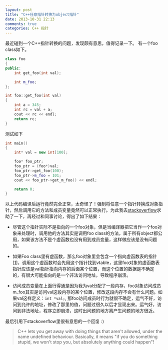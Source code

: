 ```yaml
---
layout: post
title: "C++任意指针转换为object指针"
date: 2013-10-31 22:13
comments: true
categories: C++ 指针
---
```


最近碰到一个C++指针转换的问题，发现颇有意思，值得记录一下。
有一个foo class如下。
``` cpp
class foo
{
public:
    int get_foo(int val);

    int m_foo;
};

int foo::get_foo(int val)
{
    int a = 345;
    int rc = val + a;
    cout << rc << endl;
    return rc;
}
```
测试如下
``` cpp
int main()
{
    int* val = new int[100];

    foo* foo_ptr;
    foo_ptr = (foo*)val;
    foo_ptr->get_foo(100);
    foo_ptr->m_foo = 101;
    cout << foo_ptr->get_m_foo() << endl;

    return 0;
}
```
以上代码编译后运行竟然完全正常，太奇怪了！强制将任意一个指针转换成对象指针，然后调用它的方法和成员变量竟然可以正常执行。为此我去[stackoverflow](http://stackoverflow.com/questions/19688638/convert-an-int-pointer-to-any-object-pointer-then-call-its-methods-it-works)求助了一下，再经过和同事讨论，得出了如下结果：
    
* 尽管这个指针实际不是指向的一个foo对象，但是当编译器把它当作一个foo对象来处理时，调用他的方法其实是调用foo class的方法，属于所有object都公用，如果该方法不是个虚函数也没有用到成员变量，这样做应该是没有问题的。

* 如果Foo class里有虚函数，那么foo对象里会包含一个指向虚函数表的指针[[1]]，调用这个虚函数时会先用这个指针找到vtable，这里foo对象的虚函数表指针应该是val指针指向内存的后面某个位置，而这个位置的数据是不确定的，有很大可能指向的是一个非法访问地址，导致程序崩溃。

* 访问成员变量在上面行得通是因为我为val分配了一段内存，foo对象访问成员m_foo其实是访问val这段内存的某个位置，修改这段内存不会有什么问题。如果val这样定义：`int *val;`, 那foo访问成员时行为就很不确定，运气不好，访问到允许的地址，修改了那里的值，问题过很久以后才显现出来。运气好，访问到非法地址，程序立即崩溃，这时出问题的地方离产生问题的地方很近。

最后引用下stackoverflow里很有意思的一个回复 :)

> C++ lets you get away with doing things that aren't allowed, under the name undefined behaviour. Basically, it means "if you do something stupid, we won't stop you, but absolutely anything could happen"! 

[1]: http://www.cppblog.com/ElliottZC/archive/2007/07/20/28416.html "C++多态性：虚函数的调用原理"

